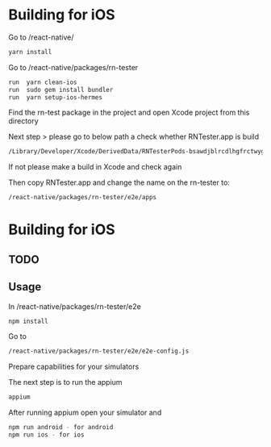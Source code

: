 # Building for iOS

Go to /react-native/

```bash
yarn install
```

Go to /react-native/packages/rn-tester

```bash
run  yarn clean-ios
run  sudo gem install bundler
run  yarn setup-ios-hermes
```

Find the rn-test package in the project and open Xcode project from this directory

Next step > please go to below path a check whether RNTester.app is build

```bash
/Library/Developer/Xcode/DerivedData/RNTesterPods-bsawdjblrcdlhgfrctwygarhgejt/Build/Products/Debug-iphonesimulator
```

If not please make a build in Xcode and check again

Then copy RNTester.app and change the name on the rn-tester to:

```bash
/react-native/packages/rn-tester/e2e/apps
```

# Building for iOS

## TODO

## Usage

In /react-native/packages/rn-tester/e2e

```bash
npm install
```

Go to
```bash
/react-native/packages/rn-tester/e2e/e2e-config.js
```
Prepare capabilities for your simulators

The next step is to run the appium

```bash
appium
```

After running appium open your simulator and

```bash
npm run android - for android
npm run ios - for ios
```


